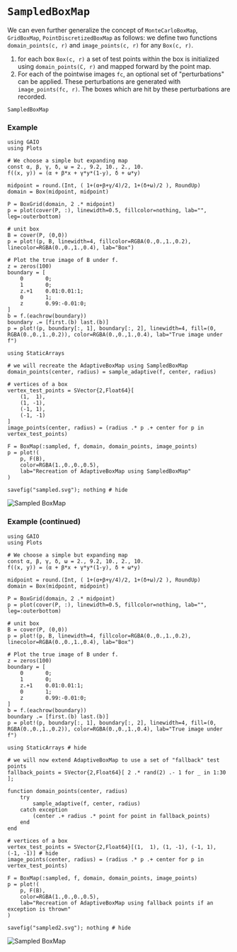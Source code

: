 # `SampledBoxMap`

We can even further generalize the concept of `MonteCarloBoxMap`, `GridBoxMap`, `PointDiscretizedBoxMap` as follows: we define two functions `domain_points(c, r)` and `image_points(c, r)` for any `Box(c, r)`. 
1. for each box `Box(c, r)` a set of test points within the box is initialized using `domain_points(C, r)` and mapped forward by the point map. 
2. For each of the pointwise images `fc`, an optional set of "perturbations" can be applied. These perturbations are generated with `image_points(fc, r)`. The boxes which are hit by these perturbations are recorded. 

```@docs; canonical=false
SampledBoxMap
```

### Example

```@setup 1
using GAIO
using Plots

# We choose a simple but expanding map
const α, β, γ, δ, ω = 2., 9.2, 10., 2., 10.
f((x, y)) = (α + β*x + γ*y*(1-y), δ + ω*y)

midpoint = round.(Int, ( 1+(α+β+γ/4)/2, 1+(δ+ω)/2 ), RoundUp)
domain = Box(midpoint, midpoint)

P = BoxGrid(domain, 2 .* midpoint)
p = plot(cover(P, :), linewidth=0.5, fillcolor=nothing, lab="", leg=:outerbottom)

# unit box
B = cover(P, (0,0))
p = plot!(p, B, linewidth=4, fillcolor=RGBA(0.,0.,1.,0.2), linecolor=RGBA(0.,0.,1.,0.4), lab="Box")

# Plot the true image of B under f.
z = zeros(100)
boundary = [
    0       0;
    1       0;
    z.+1    0.01:0.01:1;
    0       1;
    z       0.99:-0.01:0;
]
b = f.(eachrow(boundary))
boundary .= [first.(b) last.(b)]
p = plot!(p, boundary[:, 1], boundary[:, 2], linewidth=4, fill=(0, RGBA(0.,0.,1.,0.2)), color=RGBA(0.,0.,1.,0.4), lab="True image under f")
```

```@repl 1
using StaticArrays

# we will recreate the AdaptiveBoxMap using SampledBoxMap
domain_points(center, radius) = sample_adaptive(f, center, radius)

# vertices of a box
vertex_test_points = SVector{2,Float64}[
    (1,  1),
    (1, -1),
    (-1, 1),
    (-1, -1)
]
image_points(center, radius) = (radius .* p .+ center for p in vertex_test_points)

F = BoxMap(:sampled, f, domain, domain_points, image_points)
p = plot!(
    p, F(B), 
    color=RGBA(1.,0.,0.,0.5), 
    lab="Recreation of AdaptiveBoxMap using SampledBoxMap"
)

savefig("sampled.svg"); nothing # hide
```

![Sampled BoxMap](sampled.svg)

### Example (continued)

```@setup 2
using GAIO
using Plots

# We choose a simple but expanding map
const α, β, γ, δ, ω = 2., 9.2, 10., 2., 10.
f((x, y)) = (α + β*x + γ*y*(1-y), δ + ω*y)

midpoint = round.(Int, ( 1+(α+β+γ/4)/2, 1+(δ+ω)/2 ), RoundUp)
domain = Box(midpoint, midpoint)

P = BoxGrid(domain, 2 .* midpoint)
p = plot(cover(P, :), linewidth=0.5, fillcolor=nothing, lab="", leg=:outerbottom)

# unit box
B = cover(P, (0,0))
p = plot!(p, B, linewidth=4, fillcolor=RGBA(0.,0.,1.,0.2), linecolor=RGBA(0.,0.,1.,0.4), lab="Box")

# Plot the true image of B under f.
z = zeros(100)
boundary = [
    0       0;
    1       0;
    z.+1    0.01:0.01:1;
    0       1;
    z       0.99:-0.01:0;
]
b = f.(eachrow(boundary))
boundary .= [first.(b) last.(b)]
p = plot!(p, boundary[:, 1], boundary[:, 2], linewidth=4, fill=(0, RGBA(0.,0.,1.,0.2)), color=RGBA(0.,0.,1.,0.4), lab="True image under f")
```

```@repl 2
using StaticArrays # hide

# we will now extend AdaptiveBoxMap to use a set of "fallback" test points
fallback_points = SVector{2,Float64}[ 2 .* rand(2) .- 1 for _ in 1:30 ];

function domain_points(center, radius)
    try
        sample_adaptive(f, center, radius)
    catch exception
        (center .+ radius .* point for point in fallback_points)
    end
end

# vertices of a box
vertex_test_points = SVector{2,Float64}[(1,  1), (1, -1), (-1, 1), (-1, -1)] # hide
image_points(center, radius) = (radius .* p .+ center for p in vertex_test_points)

F = BoxMap(:sampled, f, domain, domain_points, image_points)
p = plot!(
    p, F(B), 
    color=RGBA(1.,0.,0.,0.5), 
    lab="Recreation of AdaptiveBoxMap using fallback points if an exception is thrown"
)

savefig("sampled2.svg"); nothing # hide
```

![Sampled BoxMap](sampled2.svg)

